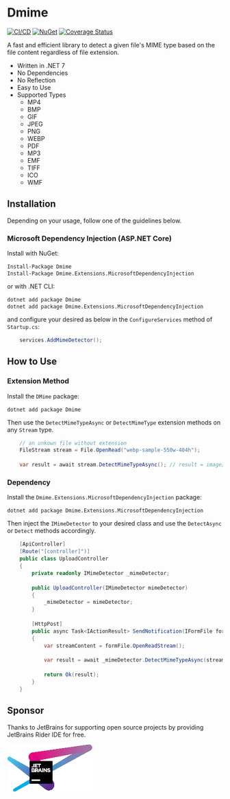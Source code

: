 # Dmime
[![CI/CD](https://github.com/litenova/DMime/actions/workflows/publish-packages.yml/badge.svg)](https://github.com/litenova/DMime/actions/workflows/publish-packages.yml)
[![NuGet](https://img.shields.io/nuget/vpre/Dmime.svg)](https://www.nuget.org/packages/Dmime)
[![Coverage Status](https://coveralls.io/repos/github/litenova/DMime/badge.svg?branch=main)](https://coveralls.io/github/litenova/DMime?branch=main)

A fast and efficient library to detect a given file's MIME type based on the file content regardless of file extension.

* Written in .NET 7
* No Dependencies
* No Reflection
* Easy to Use
* Supported Types
    * MP4
    * BMP
    * GIF
    * JPEG
    * PNG
    * WEBP
    * PDF
    * MP3
    * EMF
    * TIFF
    * ICO
    * WMF

## Installation

Depending on your usage, follow one of the guidelines below.

### Microsoft Dependency Injection (ASP.NET Core)

Install with NuGet:

```
Install-Package Dmime
Install-Package Dmime.Extensions.MicrosoftDependencyInjection
```

or with .NET CLI:

```
dotnet add package Dmime
dotnet add package Dmime.Extensions.MicrosoftDependencyInjection
```

and configure your desired as below in the `ConfigureServices` method of `Startup.cs`:

```c#
    services.AddMimeDetector();
```

## How to Use

### Extension Method

Install the `DMime` package:

```
dotnet add package Dmime
```

Then use the `DetectMimeTypeAsync` or `DetectMimeType` extension methods on any `Stream` type.

```c#
    // an unkown file without extension
    FileStream stream = File.OpenRead("webp-sample-550w-404h");

    var result = await stream.DetectMimeTypeAsync(); // result = image/webp
```

### Dependency

Install the `Dmime.Extensions.MicrosoftDependencyInjection` package:

```
dotnet add package Dmime.Extensions.MicrosoftDependencyInjection
```

Then inject the `IMimeDetector` to your desired class and use the `DetectAsync` or `Detect` methods accordingly.

```c#
    [ApiController]
    [Route("[controller]")]
    public class UploadController
    {
        private readonly IMimeDetector _mimeDetector;

        public UploadController(IMimeDetector mimeDetector)
        {
            _mimeDetector = mimeDetector;
        }

        [HttpPost]
        public async Task<IActionResult> SendNotification(IFormFile formFile)
        {
            var streamContent = formFile.OpenReadStream();
                    
            var result = await _mimeDetector.DetectMimeTypeAsync(streamContent);

            return Ok(result);
        }
    }
```

## Sponsor 

Thanks to JetBrains for supporting open source projects by providing JetBrains Rider IDE for free.

[![alt text][image]][hyperlink]

[hyperlink]: https://www.jetbrains.com/
[image]: assets/jetbrains-variant-4.png

